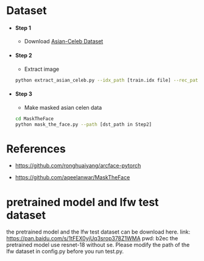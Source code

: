 # Dataset
- #### Step 1
  - Download [Asian-Celeb Dataset](https://github.com/deepinsight/insightface/wiki/Dataset-Zoo)
- #### Step 2
  - Extract image
  ```bash
  python extract_asian_celeb.py --idx_path [train.idx file] --rec_path [train.rec file] --write_path [dst_path]
  ```
- #### Step 3
  - Make masked asian celen data
  ```bash
  cd MaskTheFace
  python mask_the_face.py --path [dst_path in Step2]
  ``` 

# References
- https://github.com/ronghuaiyang/arcface-pytorch

- https://github.com/aqeelanwar/MaskTheFace

# pretrained model and lfw test dataset
the pretrained model and the lfw test dataset can be download here. link: https://pan.baidu.com/s/1tFEX0yjUq3srop378Z1WMA pwd: b2ec
the pretrained model use resnet-18 without se. Please modify the path of the lfw dataset in config.py before you run test.py.
